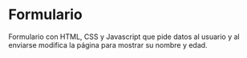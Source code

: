 # Formulario
Formulario con HTML, CSS y Javascript que pide datos al usuario y al enviarse modifica la página para mostrar su nombre y edad.
